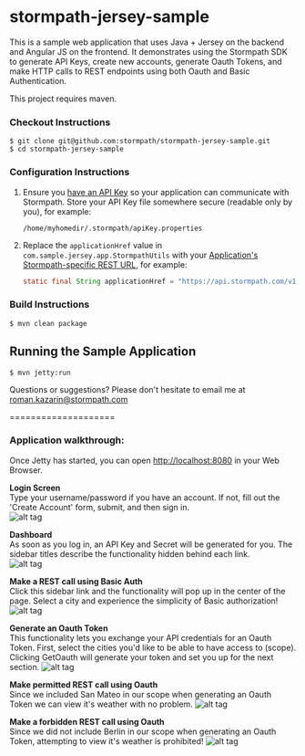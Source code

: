 stormpath-jersey-sample
====================

This is a sample web application that uses Java + Jersey on the backend and Angular JS on the frontend. It demonstrates using the Stormpath SDK to generate API Keys, create new accounts, generate Oauth Tokens, and make HTTP calls to REST endpoints using both Oauth and Basic Authentication.

This project requires maven.

### Checkout Instructions ###
   ```
   $ git clone git@github.com:stormpath/stormpath-jersey-sample.git
   $ cd stormpath-jersey-sample
   ```
### Configuration Instructions ###

1. Ensure you [have an API Key](http://docs.stormpath.com/rest/quickstart) so your application can communicate with Stormpath.  Store your API Key file somewhere secure (readable only by you), for example:

   ```text
   /home/myhomedir/.stormpath/apiKey.properties
   ```

2. Replace the `applicationHref` value in `com.sample.jersey.app.StormpathUtils` with your [Application's Stormpath-specific REST URL](http://docs.stormpath.com/rest/product-guide/#locate-an-applications-rest-url), for example:

   ```java
   static final String applicationHref = "https://api.stormpath.com/v1/applications/someRandomIdHereReplaceMe";
   ```

### Build Instructions ###
   ```
   $ mvn clean package
   ```

## Running the Sample Application ##
   ```
   $ mvn jetty:run
   ```

Questions or suggestions? Please don't hesitate to email me at roman.kazarin@stormpath.com

====================

### Application walkthrough:

Once Jetty has started, you can open [http://localhost:8080](http://localhost:8080) in your Web Browser.

**Login Screen** <br>
Type your username/password if you have an account. If not, fill out the 'Create Account' form, submit, and then sign in.<br>
![alt tag](http://i.imgur.com/SACJ88l.png)

**Dashboard** <br>
As soon as you log in, an API Key and Secret will be generated for you. The sidebar titles describe the functionality hidden behind each link.<br>
![alt tag](http://i.imgur.com/UIf6xjS.png)

**Make a REST call using Basic Auth** <br>
Click this sidebar link and the functionality will pop up in the center of the page. Select a city and experience the simplicity of Basic authorization! <br>
![alt tag](http://i.imgur.com/UgQ0jWC.png)

**Generate an Oauth Token** <br>
This functionality lets you exchange your API credentials for an Oauth Token. First, select the cities you'd like to be able to have access to (scope). Clicking GetOauth will generate your token and set you up for the next section.
![alt tag](http://i.imgur.com/RwACzLW.png)

**Make permitted REST call using Oauth** <br>
Since we included San Mateo in our scope when generating an Oauth Token we can view it's weather with no problem.
![alt tag](http://i.imgur.com/7TctAt1.png)

**Make a forbidden REST call using Oauth** <br>
Since we did not include Berlin in our scope when generating an Oauth Token, attempting to view it's weather is prohibited!
![alt tag](http://i.imgur.com/HvhKuml.png)
